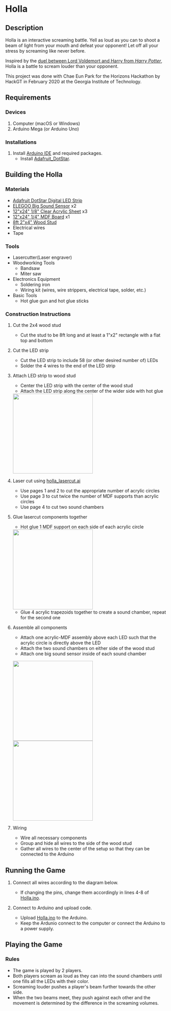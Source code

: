 # Holla
## Description
Holla is an interactive screaming battle. Yell as loud as you can to shoot a beam of light from your mouth and defeat your opponent! Let off all your stress by screaming like never before.

Inspired by the [duel between Lord Voldemort and Harry from *Harry Potter*](https://www.youtube.com/watch?v=ImQAFLaRpfQ), Holla is a battle to scream louder than your opponent.

This project was done with Chae Eun Park for the Horizons Hackathon by HackGT in February 2020 at the Georgia Institute of Technology.

## Requirements
### Devices
1. Computer (macOS or Windows)
2. Arduino Mega (or Arduino Uno)

### Installations
1. Install [Arduino IDE](https://www.arduino.cc/en/main/software) and required packages.
   - Install [Adafruit_DotStar](https://github.com/adafruit/Adafruit_DotStar).

## Building the Holla
### Materials
- [Adafruit DotStar Digital LED Strip](https://www.adafruit.com/product/2238?length=2)
- [ELEGOO Big Sound Sensor](https://www.amazon.com/ELEGOO-Upgraded-Tutorial-Compatible-MEGA2560/dp/B01MG49ZQ5/ref=sr_1_3?crid=2UP2H4601WJWQ&keywords=37+sensor+kit&qid=1572128556&sprefix=37+sens,aps,164&sr=8-3) x2
- [12"x24" 1/8" Clear Acrylic Sheet](https://www.amazon.com/Source-Thick-Inches-Acrylic-Plexiglass/dp/B01FEF0VQI/ref=pd_sbs_229_t_1/144-1796961-3528918?_encoding=UTF8&pd_rd_i=B004DYW31I&pd_rd_r=23722ac3-ba96-430e-a6e7-02854eb94f7d&pd_rd_w=Cj4qd&pd_rd_wg=jLJDG&pf_rd_p=5cfcfe89-300f-47d2-b1ad-a4e27203a02a&pf_rd_r=2B4SK5NH2PXG9KRQPDEN&refRID=2B4SK5NH2PXG9KRQPDEN&th=1) x3
- [12"x24" 1/4" MDF Board](https://www.homedepot.com/p/Medium-Density-Fiberboard-Common-1-4-in-x-2-ft-x-4-ft-Actual-0-216-in-x-23-75-in-x-47-75-in-1508104/202089069) x1
- [8ft 2"x4" Wood Stud](https://www.homedepot.com/p/2-in-x-4-in-x-96-in-Premium-Kiln-Dried-Whitewood-Stud-161640/202091220)
- Electrical wires
- Tape

### Tools
- Lasercutter(Laser engraver)
- Woodworking Tools
  - Bandsaw
  - Miter saw
- Electronics Equipment
  - Soldering iron
  - Wiring kit (wires, wire strippers, electrical tape, solder, etc.)
- Basic Tools
  - Hot glue gun and hot glue sticks

### Construction Instructions
1. Cut the 2x4 wood stud
   - Cut the stud to be 8ft long and at least a 1"x2" rectangle with a flat top and bottom
2. Cut the LED strip
   - Cut the LED strip to include 58 (or other desired number of) LEDs
   - Solder the 4 wires to the end of the LED strip
3. Attach LED strip to wood stud
   - Center the LED strip with the center of the wood stud
   - Attach the LED strip along the center of the wider side with hot glue
   
   <img src="IMG_0502.png" height="250">
4. Laser cut using [holla_lasercut.ai](holla_lasercut.ai)
   - Use pages 1 and 2 to cut the appropriate number of acrylic circles
   - Use page 3 to cut twice the number of MDF supports than acrylic circles
   - Use page 4 to cut two sound chambers
5. Glue lasercut components together
   - Hot glue 1 MDF support on each side of each acrylic circle
   
   <img src="IMG_0506.png" height="250">
   
   - Glue 4 acrylic trapezoids together to create a sound chamber, repeat for the second one
6. Assemble all components
   - Attach one acrylic-MDF assembly above each LED such that the acrylic circle is directly above the LED
   - Attach the two sound chambers on either side of the wood stud
   - Attach one big sound sensor inside of each sound chamber
   
   <img src="IMG_0509.png" height="250"> <img src="IMG_0515.png" height="250">
7. Wiring
   - Wire all necessary components
   - Group and hide all wires to the side of the wood stud
   - Gather all wires to the center of the setup so that they can be connected to the Arduino

## Running the Game
1. Connect all wires according to the diagram below.
   - If changing the pins, change them accordingly in lines 4-8 of [Holla.ino](Holla/Holla.ino).
   
2. Connect to Arduino and upload code.
   - Upload [Holla.ino](Holla/Holla.ino) to the Arduino.
   - Keep the Ardunio connect to the computer or connect the Arduino to a power supply.

## Playing the Game
### Rules
- The game is played by 2 players.
- Both players scream as loud as they can into the sound chambers until one fills all the LEDs with their color.
- Screaming louder pushes a player's beam further towards the other side.
- When the two beams meet, they push against each other and the movement is determined by the difference in the screaming volumes.
